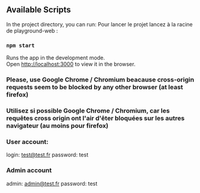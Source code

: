 ## Available Scripts

In the project directory, you can run:
Pour lancer le projet lancez à la racine de playground-web :

### `npm start`

Runs the app in the development mode.<br>
Open [http://localhost:3000](http://localhost:3000) to view it in the browser.

### Please, use Google Chrome / Chromium beacause cross-origin requests seem to be blocked by any other browser (at least firefox)
### Utilisez si possible Google Chrome / Chromium, car les requêtes cross origin ont l'air d'êter bloquées sur les autres navigateur (au moins pour firefox)

### User account: 
login: test@test.fr
password: test

### Admin account
admin: admin@test.fr
password: test
